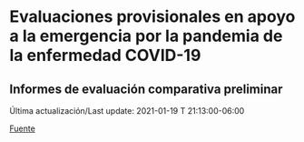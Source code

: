 # Evaluaciones provisionales en apoyo a la emergencia por la pandemia de la enfermedad COVID-19
## Informes de evaluación comparativa preliminar

Última actualización/Last update: 2021-01-19 T 21:13:00-06:00

 [Fuente](https://www.gob.mx/salud/documentos/evaluaciones-provisionales-en-apoyo-a-la-emergencia-por-la-pandemia-de-la-enfermedad-covid-19?state=published)
